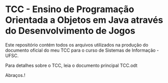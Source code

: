 TCC - Ensino de Programação Orientada a Objetos em Java através do Desenvolvimento de Jogos
===

Este repositório contém todos os arquivos utilizados na produção do documento oficial do meu TCC para o curso de Sistemas de Informação - UFSC.

Para detalhes sobre o TCC, leia o documento principal TCC.odt

Abraços.!
